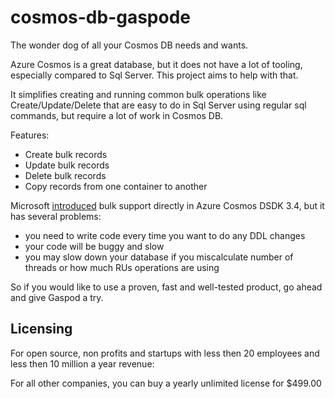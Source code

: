 # cosmos-db-gaspode

The wonder dog of all your Cosmos DB needs and wants.

Azure Cosmos is a great database, but it does not have a lot of tooling, especially compared to Sql Server.
This project aims to help with that.

It simplifies creating and running common bulk operations like Create/Update/Delete that are easy to do in Sql Server using regular sql commands, but require a lot of work in Cosmos DB.


Features:

* Create bulk records
* Update bulk records
* Delete bulk records
* Copy records from one container to another


Microsoft [introduced](https://devblogs.microsoft.com/cosmosdb/introducing-bulk-support-in-the-net-sdk) bulk support directly in Azure Cosmos DSDK 3.4, but it has several problems:

* you need to write code every time you want to do any DDL changes
* your code will be buggy and slow 
* you may slow down your database if you miscalculate number of threads or how much RUs operations are using


So if you would like to use a proven, fast and well-tested product, go ahead and give Gaspod a try.



## Licensing

For open source, non profits and startups with less then 20 employees and less then 10 million a year revenue:


For all other companies, you can buy a yearly unlimited license for $499.00



